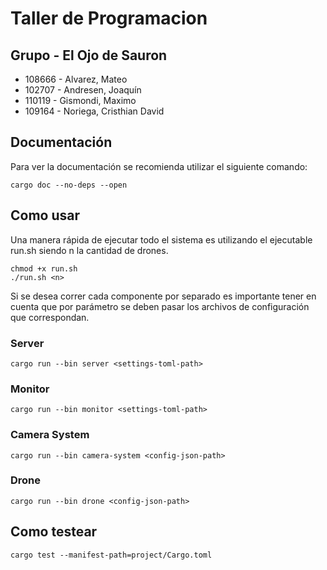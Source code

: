 # Taller de Programacion

## Grupo - El Ojo de Sauron
- 108666 - Alvarez, Mateo
- 102707 - Andresen, Joaquín
- 110119 - Gismondi, Maximo
- 109164 - Noriega, Cristhian David

## Documentación
Para ver la documentación se recomienda utilizar el siguiente comando:
```
cargo doc --no-deps --open
```

## Como usar
Una manera rápida de ejecutar todo el sistema es utilizando el ejecutable run.sh siendo n la cantidad de drones.

```
chmod +x run.sh
./run.sh <n>
```

Si se desea correr cada componente por separado es importante tener en cuenta que por parámetro se deben pasar los archivos de configuración que correspondan.

### Server
```
cargo run --bin server <settings-toml-path>
```

### Monitor
```
cargo run --bin monitor <settings-toml-path>
```

### Camera System
```
cargo run --bin camera-system <config-json-path>
```

### Drone
```
cargo run --bin drone <config-json-path>
```


## Como testear
```
cargo test --manifest-path=project/Cargo.toml
```